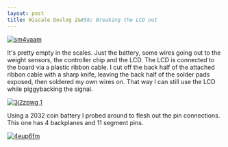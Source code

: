 ```yaml
---
layout: post
title: Wiscale Devlog 2&#58; Breaking the LCD out
---
```


[![sm4vaam](https://cloud.githubusercontent.com/assets/16624353/13666195/6913ff42-e704-11e5-925f-b7fabc5b0bfc.jpg)](http://imgur.com/SM4vaam)

It's pretty empty in the scales. Just the battery, some wires going out to the weight sensors, the controller chip and the LCD. The LCD is connected to the board via a plastic ribbon cable. I cut off the back half of the attached ribbon cable with a sharp knife, leaving the back half of the solder pads exposed, then soldered my own wires on. That way I can still use the LCD while piggybacking the signal.

[![3j2zpwg 1](https://cloud.githubusercontent.com/assets/16624353/13666200/6c817420-e704-11e5-8b65-c30694d0c599.jpg)](http://imgur.com/3j2zpWG)

Using a 2032 coin battery I probed around to flesh out the pin connections. This one has 4 backplanes and 11 segment pins.

[![4eup6fm](https://cloud.githubusercontent.com/assets/16624353/13666191/64e8867c-e704-11e5-8e9a-93c13cabfd84.jpg)](http://imgur.com/4eUP6FM)
